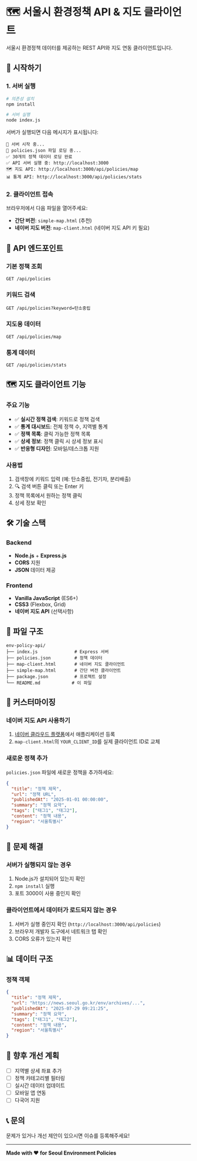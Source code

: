 # 🗺️ 서울시 환경정책 API & 지도 클라이언트

서울시 환경정책 데이터를 제공하는 REST API와 지도 연동 클라이언트입니다.

## 🚀 시작하기

### 1. 서버 실행
```bash
# 의존성 설치
npm install

# 서버 실행
node index.js
```

서버가 실행되면 다음 메시지가 표시됩니다:
```
🚀 서버 시작 중...
📁 policies.json 파일 로딩 중...
✅ 30개의 정책 데이터 로딩 완료
✅ API 서버 실행 중: http://localhost:3000
🗺️ 지도 API: http://localhost:3000/api/policies/map
📊 통계 API: http://localhost:3000/api/policies/stats
```

### 2. 클라이언트 접속
브라우저에서 다음 파일을 열어주세요:
- **간단 버전**: `simple-map.html` (추천)
- **네이버 지도 버전**: `map-client.html` (네이버 지도 API 키 필요)

## 📡 API 엔드포인트

### 기본 정책 조회
```
GET /api/policies
```

### 키워드 검색
```
GET /api/policies?keyword=탄소중립
```

### 지도용 데이터
```
GET /api/policies/map
```

### 통계 데이터
```
GET /api/policies/stats
```

## 🗺️ 지도 클라이언트 기능

### 주요 기능
- ✅ **실시간 정책 검색**: 키워드로 정책 검색
- ✅ **통계 대시보드**: 전체 정책 수, 지역별 통계
- ✅ **정책 목록**: 클릭 가능한 정책 목록
- ✅ **상세 정보**: 정책 클릭 시 상세 정보 표시
- ✅ **반응형 디자인**: 모바일/데스크톱 지원

### 사용법
1. 검색창에 키워드 입력 (예: 탄소중립, 전기차, 분리배출)
2. 🔍 검색 버튼 클릭 또는 Enter 키
3. 정책 목록에서 원하는 정책 클릭
4. 상세 정보 확인

## 🛠️ 기술 스택

### Backend
- **Node.js** + **Express.js**
- **CORS** 지원
- **JSON** 데이터 제공

### Frontend
- **Vanilla JavaScript** (ES6+)
- **CSS3** (Flexbox, Grid)
- **네이버 지도 API** (선택사항)

## 📁 파일 구조

```
env-policy-api/
├── index.js              # Express 서버
├── policies.json         # 정책 데이터
├── map-client.html       # 네이버 지도 클라이언트
├── simple-map.html       # 간단 버전 클라이언트
├── package.json          # 프로젝트 설정
└── README.md            # 이 파일
```

## 🔧 커스터마이징

### 네이버 지도 API 사용하기
1. [네이버 클라우드 플랫폼](https://www.ncloud.com/)에서 애플리케이션 등록
2. `map-client.html`의 `YOUR_CLIENT_ID`를 실제 클라이언트 ID로 교체

### 새로운 정책 추가
`policies.json` 파일에 새로운 정책을 추가하세요:
```json
{
  "title": "정책 제목",
  "url": "정책 URL",
  "publishedAt": "2025-01-01 00:00:00",
  "summary": "정책 요약",
  "tags": ["태그1", "태그2"],
  "content": "정책 내용",
  "region": "서울특별시"
}
```

## 🐛 문제 해결

### 서버가 실행되지 않는 경우
1. Node.js가 설치되어 있는지 확인
2. `npm install` 실행
3. 포트 3000이 사용 중인지 확인

### 클라이언트에서 데이터가 로드되지 않는 경우
1. 서버가 실행 중인지 확인 (`http://localhost:3000/api/policies`)
2. 브라우저 개발자 도구에서 네트워크 탭 확인
3. CORS 오류가 있는지 확인

## 📊 데이터 구조

### 정책 객체
```json
{
  "title": "정책 제목",
  "url": "https://news.seoul.go.kr/env/archives/...",
  "publishedAt": "2025-07-29 09:21:25",
  "summary": "정책 요약",
  "tags": ["태그1", "태그2"],
  "content": "정책 내용",
  "region": "서울특별시"
}
```

## 🎯 향후 개선 계획

- [ ] 지역별 상세 좌표 추가
- [ ] 정책 카테고리별 필터링
- [ ] 실시간 데이터 업데이트
- [ ] 모바일 앱 연동
- [ ] 다국어 지원

## 📞 문의

문제가 있거나 개선 제안이 있으시면 이슈를 등록해주세요!

---

**Made with ❤️ for Seoul Environment Policies** 